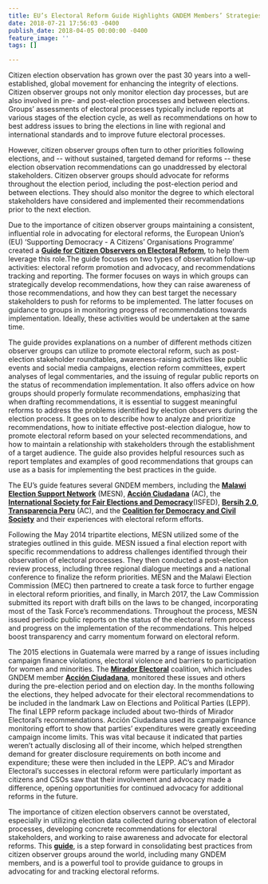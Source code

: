 ```yaml
---
title: EU’s Electoral Reform Guide Highlights GNDEM Members’ Strategies
date: 2018-07-21 17:56:03 -0400
publish_date: 2018-04-05 00:00:00 -0400
feature_image: ''
tags: []

---
```

Citizen election observation has grown over the past 30 years into a well-established, global movement for enhancing the integrity of elections. Citizen observer groups not only monitor election day processes, but are also involved in pre- and post-election processes and between elections. Groups’ assessments of electoral processes typically include reports at various stages of the election cycle, as well as recommendations on how to best address issues to bring the elections in line with regional and international standards and to improve future electoral processes.

However, citizen observer groups often turn to other priorities following elections, and -- without sustained, targeted demand for reforms -- these election observation recommendations can go unaddressed by electoral stakeholders. Citizen observer groups should advocate for reforms throughout the election period, including the post-election period and between elections. They should also monitor the degree to which electoral stakeholders have considered and implemented their recommendations prior to the next election.

Due to the importance of citizen observer groups maintaining a consistent, influential role in advocating for electoral reforms, the European Union’s (EU) ‘Supporting Democracy - A Citizens’ Organisations Programme’ created a [**Guide for Citizen Observers on Electoral Reform**](http://media4democracy.eu/wp-content/uploads/2018/03/Guide-for-Citizen-Observers-on-Electoral-reform.pdf), to help them leverage this role.The guide focuses on two types of observation follow-up activities: electoral reform promotion and advocacy, and recommendations tracking and reporting. The former focuses on ways in which groups can strategically develop recommendations, how they can raise awareness of those recommendations, and how they can best target the necessary stakeholders to push for reforms to be implemented. The latter focuses on guidance to groups in monitoring progress of recommendations towards implementation. Ideally, these activities would be undertaken at the same time.

The guide provides explanations on a number of different methods citizen observer groups can utilize to promote electoral reform, such as post-election stakeholder roundtables, awareness-raising activities like public events and social media campaigns, election reform committees, expert analyses of legal commentaries, and the issuing of regular public reports on the status of recommendation implementation. It also offers advice on how groups should properly formulate recommendations, emphasizing that when drafting recommendations, it is essential to suggest meaningful reforms to address the problems identified by election observers during the election process. It goes on to describe how to analyze and prioritize recommendations, how to initiate effective post-election dialogue, how to promote electoral reform based on your selected recommendations, and how to maintain a relationship with stakeholders through the establishment of a target audience. The guide also provides helpful resources such as report templates and examples of good recommendations that groups can use as a basis for implementing the best practices in the guide.

The EU’s guide features several GNDEM members, including the [**Malawi Election Support Network**](https://www.facebook.com/Malawi.Electoral.Support.Network/) (MESN), [**Acción Ciudadana**](http://accionciudadana.org.gt/) (AC), the [**International Society for Fair Elections and Democracy**](http://isfed.ge/)(ISFED), [**Bersih 2.0**](http://www.bersih.org/), [**Transparencia Peru**](http://www.transparencia.org.pe/) (AC), and the [**Coalition for Democracy and Civil Society**](http://coalition.kg/en/) and their experiences with electoral reform efforts.

Following the May 2014 tripartite elections, MESN utilized some of the strategies outlined in this guide. MESN issued a final election report with specific recommendations to address challenges identified through their observation of electoral processes. They then conducted a post-election review process, including three regional dialogue meetings and a national conference to finalize the reform priorities. MESN and the Malawi Election Commission (MEC) then partnered to create a task force to further engage in electoral reform priorities, and finally, in March 2017, the Law Commission submitted its report with draft bills on the laws to be changed, incorporating most of the Task Force’s recommendations. Throughout the process, MESN issued periodic public reports on the status of the electoral reform process and progress on the implementation of the recommendations. This helped boost transparency and carry momentum forward on electoral reform.

The 2015 elections in Guatemala were marred by a range of issues including campaign finance violations, electoral violence and barriers to participation for women and minorities. The [**Mirador Electoral**](https://www.facebook.com/Mirador-Electoral-1436014673391313/) coalition, which includes GNDEM member [**Acción Ciudadana**](http://accionciudadana.org.gt/), monitored these issues and others during the pre-election period and on election day. In the months following the elections, they helped advocate for their electoral recommendations to be included in the landmark Law on Elections and Political Parties (LEPP). The final LEPP reform package included about two-thirds of Mirador Electoral’s recommendations. Acción Ciudadana used its campaign finance monitoring effort to show that parties’ expenditures were greatly exceeding campaign income limits. This was vital because it indicated that parties weren’t actually disclosing all of their income, which helped strengthen demand for greater disclosure requirements on both income and expenditure; these were then included in the LEPP. AC’s and Mirador Electoral’s successes in electoral reform were particularly important as citizens and CSOs saw that their involvement and advocacy made a difference, opening opportunities for continued advocacy for additional reforms in the future.

The importance of citizen election observers cannot be overstated, especially in utilizing election data collected during observation of electoral processes, developing concrete recommendations for electoral stakeholders, and working to raise awareness and advocate for electoral reforms. This [**guide**](http://media4democracy.eu/wp-content/uploads/2018/03/Guide-for-Citizen-Observers-on-Electoral-reform.pdf), is a step forward in consolidating best practices from citizen observer groups around the world, including many GNDEM members, and is a powerful tool to provide guidance to groups in advocating for and tracking electoral reforms.